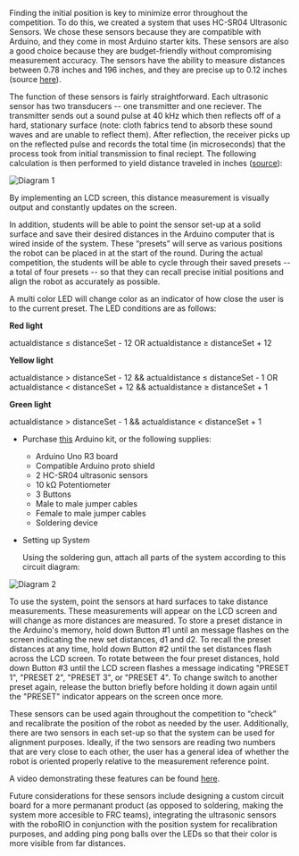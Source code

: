 Finding the initial position is key to minimize error throughout the competition. To do this, we created a system that uses HC-SR04 Ultrasonic Sensors. We chose these sensors because they are compatible with Arduino, and they come in most Arduino starter kits. These sensors are also a good choice because they are budget-friendly without compromising measurement accuracy. The sensors have the ability to measure distances between 0.78 inches and 196 inches, and they are precise up to 0.12 inches (source [here](https://www.amazon.com/Smraza-Ultrasonic-Distance-Mounting-Duemilanove/dp/B01JG09DCK/ref=sr_1_3?dchild=1&keywords=hcsr04+ultrasonic+sensor&qid=1611768243&sr=8-3)).

The function of these sensors is fairly straightforward. Each ultrasonic sensor has two transducers -- one transmitter and one reciever. The transmitter sends out a sound pulse at 40 kHz which then reflects off of a hard, stationary surface (note: cloth fabrics tend to absorb these sound waves and are unable to reflect them). After reflection, the receiver picks up on the reflected pulse and records the total time (in microseconds) that the process took from initial transmission to final reciept. The following calculation is then performed to yield distance traveled in inches ([source](https://lastminuteengineers.com/arduino-sr04-ultrasonic-sensor-tutorial/)):

![Diagram 1](https://i.imgur.com/lByl8aq.jpg)

By implementing an LCD screen, this distance measurement is visually output and constantly updates on the screen.  

In addition, students will be able to point the sensor set-up at a solid surface and save their desired distances in the Arduino computer that is wired inside of the system.  These “presets” will serve as various positions the robot can be placed in at the start of the round. During the actual competition, the students will be able to cycle through their saved presets -- a total of four presets -- so that they can recall precise initial positions and align the robot as accurately as possible. 

A multi color LED will change color as an indicator of how close the user is to the current preset. The LED conditions are as follows:

**Red light**

actualdistance ≤ distanceSet - 12 OR actualdistance ≥ distanceSet + 12

**Yellow light**

actualdistance > distanceSet - 12 && actualdistance ≤ distanceSet - 1 OR actualdistance < distanceSet + 12 && actualdistance ≥ distanceSet + 1

**Green light**

actualdistance > distanceSet - 1 && actualdistance < distanceSet + 1

- Purchase [this](https://www.amazon.com/ELEGOO-Project-Tutorial-Controller-Projects/dp/B01D8KOZF4/ref=sr_1_1_sspa?dchild=1&keywords=Arduino+Kit&qid=1611777868&sr=8-1-spons&psc=1&spLa=ZW5jcnlwdGVkUXVhbGlmaWVyPUEzVVE2TU5ROE9JWEhDJmVuY3J5cHRlZElkPUEwMDM3MDU5MzRMV0NTQ0UyTlNVSiZlbmNyeXB0ZWRBZElkPUExMDAxMzc2M1RTT1dKR0NNR05TQiZ3aWRnZXROYW1lPXNwX2F0ZiZhY3Rpb249Y2xpY2tSZWRpcmVjdCZkb05vdExvZ0NsaWNrPXRydWU=) Arduino kit, or the following supplies:
  - Arduino Uno R3 board
  - Compatible Arduino proto shield
  - 2 HC-SR04 ultrasonic sensors
  - 10 kΩ Potentiometer
  - 3 Buttons
  - Male to male jumper cables
  - Female to male jumper cables
  - Soldering device

- Setting up System

  Using the soldering gun, attach all parts of the system according to this circuit diagram:

![Diagram 2](https://i.imgur.com/Nut4l3B.jpg)

To use the system, point the sensors at hard surfaces to take distance measurements. These measurements will appear on the LCD screen and will change as more distances are measured. To store a preset distance in the Arduino's memory, hold down Button #1 until an message flashes on the screen indicating the new set distances, d1 and d2. To recall the preset distances at any time, hold down Button #2 until the set distances flash across the LCD screen. To rotate between the four preset distances, hold down Button #3 until the LCD screen flashes a message indicating "PRESET 1", "PRESET 2", "PRESET 3", or "PRESET 4". To change switch to another preset again, release the button briefly before holding it down again until the "PRESET" indicator appears on the screen once more.

These sensors can be used again throughout the competition to “check” and recalibrate the position of the robot as needed by the user. Additionally, there are two sensors in each set-up so that the system can be used for alignment purposes. Ideally, if the two sensors are reading two numbers that are very close to each other, the user has a general idea of whether the robot is oriented properly relative to the measurement reference point.

A video demonstrating these features can be found [here](https://www.youtube.com/watch?v=9ASeUNyned8).

Future considerations for these sensors include designing a custom circuit board for a more permanant product (as opposed to soldering, making the system more accesible to FRC teams), integrating the ultrasonic sensors with the roboRIO in conjunction with the position system for recalibration purposes,
and adding ping pong balls over the LEDs so that their color is more visible from far distances. 
